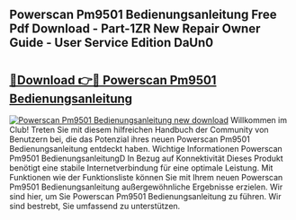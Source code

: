 ## Powerscan Pm9501 Bedienungsanleitung Free Pdf Download - Part-1ZR New Repair Owner Guide - User Service Edition DaUn0

# <h2><a href="http://df1x46.blite.top/?on=Powerscan+Pm9501+Bedienungsanleitung">🔗Download 👉🔴 Powerscan Pm9501 Bedienungsanleitung</a></h2>

[![Powerscan Pm9501 Bedienungsanleitung new download](https://i.imgur.com/lujVjoI.png)](http://df1x46.blite.top/?on=Powerscan+Pm9501+Bedienungsanleitung)
Willkommen im Club! Treten Sie mit diesem hilfreichen Handbuch der Community von Benutzern bei, die das Potenzial ihres neuen Powerscan Pm9501 Bedienungsanleitung entdeckt haben. Wichtige Informationen Powerscan Pm9501 BedienungsanleitungD In Bezug auf Konnektivität Dieses Produkt benötigt eine stabile Internetverbindung für eine optimale Leistung. Mit Funktionen wie der Funktionsliste können Sie mit Ihrem neuen Powerscan Pm9501 Bedienungsanleitung außergewöhnliche Ergebnisse erzielen. Wir sind hier, um Sie Powerscan Pm9501 Bedienungsanleitung zu führen. Wir sind bestrebt, Sie umfassend zu unterstützen.
